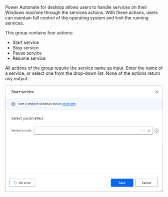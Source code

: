 Power Automate for desktop allows users to handle services on their Windows machine through the services actions. With these actions, users can maintain full control of the operating system and limit the running services.

This group contains four actions:

- Start service
- Stop service
- Pause service
- Resume service

All actions of the group require the service name as input. Enter the name of a service, or select one from the drop-down list. None of the actions return any output.

![Screenshot of the start service action properties.](..\media\start-service-action-properties.png)
